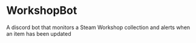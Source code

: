 # WorkshopBot
A discord bot that monitors a Steam Workshop collection and alerts when an item has been updated
